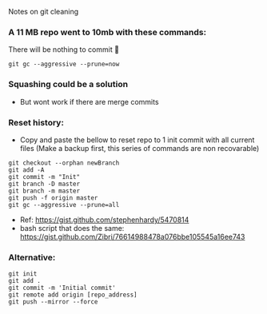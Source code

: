 Notes on git cleaning<!--more-->

### A 11 MB repo went to 10mb with these commands:
There will be nothing to commit 🤔
```
git gc --aggressive --prune=now
```

### Squashing could be a solution
- But wont work if there are merge commits

### Reset history:
- Copy and paste the bellow to reset repo to 1 init commit with all current files (Make a backup first, this series of commands are non recovarable)
```
git checkout --orphan newBranch
git add -A
git commit -m "Init"
git branch -D master
git branch -m master
git push -f origin master
git gc --aggressive --prune=all
```
- Ref: https://gist.github.com/stephenhardy/5470814
- bash script that does the same: https://gist.github.com/Zibri/76614988478a076bbe105545a16ee743

### Alternative:
```
git init
git add .
git commit -m 'Initial commit'
git remote add origin [repo_address]
git push --mirror --force
```
